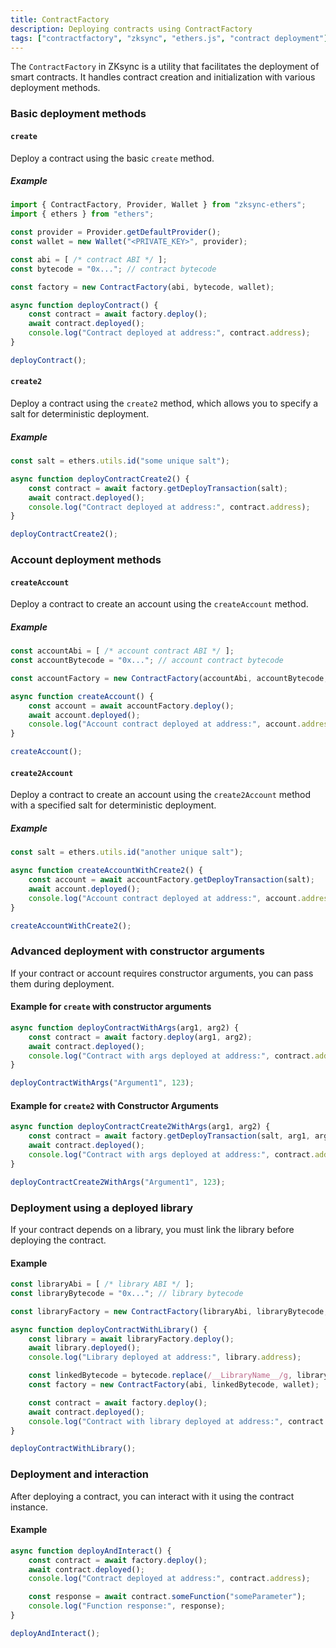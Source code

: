 ```yaml
---
title: ContractFactory
description: Deploying contracts using ContractFactory
tags: ["contractfactory", "zksync", "ethers.js", "contract deployment"]
---
```


The `ContractFactory` in ZKsync is a utility that facilitates the deployment of smart contracts. It handles contract
creation and initialization with various deployment methods.

### Basic deployment methods

#### `create`

Deploy a contract using the basic `create` method.

##### Example

```ts
import { ContractFactory, Provider, Wallet } from "zksync-ethers";
import { ethers } from "ethers";

const provider = Provider.getDefaultProvider();
const wallet = new Wallet("<PRIVATE_KEY>", provider);

const abi = [ /* contract ABI */ ];
const bytecode = "0x..."; // contract bytecode

const factory = new ContractFactory(abi, bytecode, wallet);

async function deployContract() {
    const contract = await factory.deploy();
    await contract.deployed();
    console.log("Contract deployed at address:", contract.address);
}

deployContract();
```

#### `create2`

Deploy a contract using the `create2` method, which allows you to specify a salt for deterministic deployment.

##### Example

```ts
const salt = ethers.utils.id("some unique salt");

async function deployContractCreate2() {
    const contract = await factory.getDeployTransaction(salt);
    await contract.deployed();
    console.log("Contract deployed at address:", contract.address);
}

deployContractCreate2();
```

### Account deployment methods

#### `createAccount`

Deploy a contract to create an account using the `createAccount` method.

##### Example

```ts
const accountAbi = [ /* account contract ABI */ ];
const accountBytecode = "0x..."; // account contract bytecode

const accountFactory = new ContractFactory(accountAbi, accountBytecode, wallet);

async function createAccount() {
    const account = await accountFactory.deploy();
    await account.deployed();
    console.log("Account contract deployed at address:", account.address);
}

createAccount();
```

#### `create2Account`

Deploy a contract to create an account using the `create2Account` method with a specified salt for deterministic deployment.

##### Example

```ts
const salt = ethers.utils.id("another unique salt");

async function createAccountWithCreate2() {
    const account = await accountFactory.getDeployTransaction(salt);
    await account.deployed();
    console.log("Account contract deployed at address:", account.address);
}

createAccountWithCreate2();
```

### Advanced deployment with constructor arguments

If your contract or account requires constructor arguments, you can pass them during deployment.

#### Example for `create` with constructor arguments

```ts
async function deployContractWithArgs(arg1, arg2) {
    const contract = await factory.deploy(arg1, arg2);
    await contract.deployed();
    console.log("Contract with args deployed at address:", contract.address);
}

deployContractWithArgs("Argument1", 123);
```

#### Example for `create2` with Constructor Arguments

```ts
async function deployContractCreate2WithArgs(arg1, arg2) {
    const contract = await factory.getDeployTransaction(salt, arg1, arg2);
    await contract.deployed();
    console.log("Contract with args deployed at address:", contract.address);
}

deployContractCreate2WithArgs("Argument1", 123);
```

### Deployment using a deployed library

If your contract depends on a library, you must link the library before deploying the contract.

#### Example

```ts
const libraryAbi = [ /* library ABI */ ];
const libraryBytecode = "0x..."; // library bytecode

const libraryFactory = new ContractFactory(libraryAbi, libraryBytecode, wallet);

async function deployContractWithLibrary() {
    const library = await libraryFactory.deploy();
    await library.deployed();
    console.log("Library deployed at address:", library.address);

    const linkedBytecode = bytecode.replace(/__LibraryName__/g, library.address.replace("0x", ""));
    const factory = new ContractFactory(abi, linkedBytecode, wallet);

    const contract = await factory.deploy();
    await contract.deployed();
    console.log("Contract with library deployed at address:", contract.address);
}

deployContractWithLibrary();
```

### Deployment and interaction

After deploying a contract, you can interact with it using the contract instance.

#### Example

```ts
async function deployAndInteract() {
    const contract = await factory.deploy();
    await contract.deployed();
    console.log("Contract deployed at address:", contract.address);

    const response = await contract.someFunction("someParameter");
    console.log("Function response:", response);
}

deployAndInteract();
```
